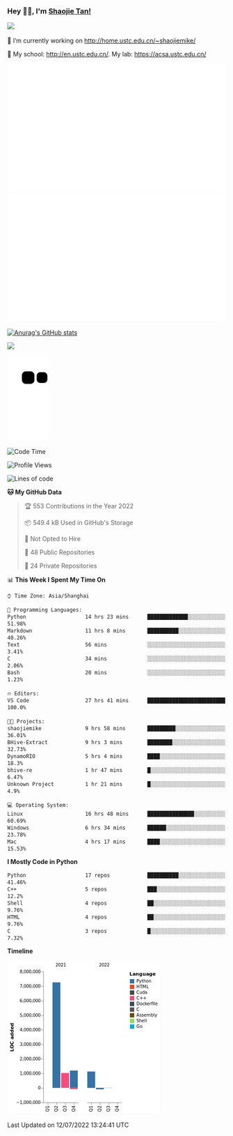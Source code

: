 

<!--
**Kirrito-k423/Kirrito-k423** is a ✨ _special_ ✨ repository because its `README.md` (this file) appears on your GitHub profile.

Here are some ideas to get you started:

- 🔭 I’m currently working on ...
- 🌱 I’m currently learning ...
- 👯 I’m looking to collaborate on ...
- 🤔 I’m looking for help with ...
- 💬 Ask me about ...
- 📫 How to reach me: ...
- 😄 Pronouns: ...
- ⚡ Fun fact: ...
-->
### Hey 👋🏽, I'm [Shaojie Tan!](http://home.ustc.edu.cn/~shaojiemike/about)

![](https://visitor-badge.glitch.me/badge?page_id=Kirrito-k423.Kirrito-k423)

🔭 I’m currently working on http://home.ustc.edu.cn/~shaojiemike/

👯 My school: http://en.ustc.edu.cn/. My lab: https://acsa.ustc.edu.cn/

![](https://github.com/Kirrito-k423/github-stats/blob/master/generated/overview.svg)
![](https://github.com/Kirrito-k423/github-stats/blob/master/generated/languages.svg)

[![Anurag's GitHub stats](https://github-readme-stats.vercel.app/api?username=Kirrito-k423&theme=flag-india&show_icons=true&hide=stars,prs,issues,contribs)](https://github.com/anuraghazra/github-readme-stats)

![](https://github-profile-summary-cards.vercel.app/api/cards/profile-details?username=Kirrito-k423&theme=vue)

![snake gif](https://github.com/Kirrito-k423/Kirrito-k423/blob/output/github-contribution-grid-snake.svg)

<!--START_SECTION:waka-->
![Code Time](http://img.shields.io/badge/Code%20Time-341%20hrs%2020%20mins-blue)

![Profile Views](http://img.shields.io/badge/Profile%20Views-2-blue)

![Lines of code](https://img.shields.io/badge/From%20Hello%20World%20I%27ve%20Written-10%20Million%20lines%20of%20code-blue)

**🐱 My GitHub Data** 

> 🏆 553 Contributions in the Year 2022
 > 
> 📦 549.4 kB Used in GitHub's Storage 
 > 
> 🚫 Not Opted to Hire
 > 
> 📜 48 Public Repositories 
 > 
> 🔑 24 Private Repositories  
 > 
📊 **This Week I Spent My Time On** 

```text
⌚︎ Time Zone: Asia/Shanghai

💬 Programming Languages: 
Python                   14 hrs 23 mins      █████████████░░░░░░░░░░░░   51.98% 
Markdown                 11 hrs 8 mins       ██████████░░░░░░░░░░░░░░░   40.26% 
Text                     56 mins             ░░░░░░░░░░░░░░░░░░░░░░░░░   3.41% 
C                        34 mins             ░░░░░░░░░░░░░░░░░░░░░░░░░   2.06% 
Bash                     20 mins             ░░░░░░░░░░░░░░░░░░░░░░░░░   1.23%

🔥 Editors: 
VS Code                  27 hrs 41 mins      █████████████████████████   100.0%

🐱‍💻 Projects: 
shaojiemike              9 hrs 58 mins       █████████░░░░░░░░░░░░░░░░   36.01% 
BHive-Extract            9 hrs 3 mins        ████████░░░░░░░░░░░░░░░░░   32.73% 
DynamoRIO                5 hrs 4 mins        ████░░░░░░░░░░░░░░░░░░░░░   18.3% 
bhive-re                 1 hr 47 mins        █░░░░░░░░░░░░░░░░░░░░░░░░   6.47% 
Unknown Project          1 hr 21 mins        █░░░░░░░░░░░░░░░░░░░░░░░░   4.9%

💻 Operating System: 
Linux                    16 hrs 48 mins      ███████████████░░░░░░░░░░   60.69% 
Windows                  6 hrs 34 mins       ██████░░░░░░░░░░░░░░░░░░░   23.78% 
Mac                      4 hrs 17 mins       ████░░░░░░░░░░░░░░░░░░░░░   15.53%

```

**I Mostly Code in Python** 

```text
Python                   17 repos            ██████████░░░░░░░░░░░░░░░   41.46% 
C++                      5 repos             ███░░░░░░░░░░░░░░░░░░░░░░   12.2% 
Shell                    4 repos             ██░░░░░░░░░░░░░░░░░░░░░░░   9.76% 
HTML                     4 repos             ██░░░░░░░░░░░░░░░░░░░░░░░   9.76% 
C                        3 repos             █░░░░░░░░░░░░░░░░░░░░░░░░   7.32%

```


**Timeline**

![Chart not found](https://raw.githubusercontent.com/Kirrito-k423/Kirrito-k423/main/charts/bar_graph.png) 


 Last Updated on 12/07/2022 13:24:41 UTC
<!--END_SECTION:waka-->

